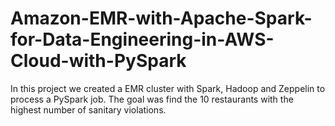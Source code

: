 # Amazon-EMR-with-Apache-Spark-for-Data-Engineering-in-AWS-Cloud-with-PySpark
In this project we created a EMR cluster with Spark, Hadoop and Zeppelin to process a PySpark job. The goal was find the 10 restaurants with the highest number of sanitary violations.
